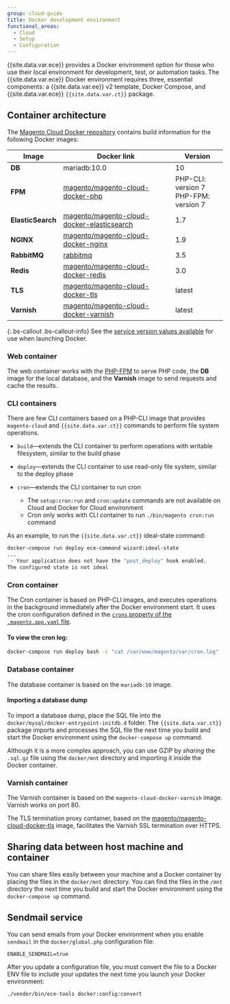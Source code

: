 ```yaml
---
group: cloud-guide
title: Docker development environment
functional_areas:
  - Cloud
  - Setup
  - Configuration
---
```


{{site.data.var.ece}} provides a Docker environment option for those who use their local environment for development, test, or automation tasks. The {{site.data.var.ece}} Docker environment requires three, essential components: a {{site.data.var.ee}} v2 template, Docker Compose, and {{site.data.var.ece}} `{{site.data.var.ct}}` package.

## Container architecture

The [Magento Cloud Docker repository](https://github.com/magento/magento-cloud-docker) contains build information for the following Docker images:

Image | Docker link | Version
----- | ----------- | ----------
**DB** | mariadb:10.0 | 10
**FPM** | [magento/magento-cloud-docker-php](https://hub.docker.com/r/magento/magento-cloud-docker-php) | PHP-CLI: version 7<br>PHP-FPM: version 7
**ElasticSearch** | [magento/magento-cloud-docker-elasticsearch](https://hub.docker.com/r/magento/magento-cloud-docker-elasticsearch) | 1.7
**NGINX** |[magento/magento-cloud-docker-nginx](https://hub.docker.com/r/magento/magento-cloud-docker-nginx) | 1.9
**RabbitMQ** | [rabbitmq](https://hub.docker.com/_/rabbitmq) | 3.5
**Redis** | [magento/magento-cloud-docker-redis](https://hub.docker.com/r/magento/magento-cloud-docker-redis) | 3.0
**TLS** | [magento/magento-cloud-docker-tls](https://hub.docker.com/r/magento/magento-cloud-docker-tls) | latest
**Varnish** | [magento/magento-cloud-docker-varnish](https://hub.docker.com/r/magento/magento-cloud-docker-varnish) | latest

{:.bs-callout .bs-callout-info}
See the [service version values available]({{page.baseurl}}/cloud/docker/docker-config.html) for use when launching Docker.

### Web container

The web container works with the [PHP-FPM](https://php-fpm.org) to serve PHP code, the **DB** image for the local database, and the **Varnish** image to send requests and cache the results.

### CLI containers

There are few CLI containers based on a PHP-CLI image that provides `magento-cloud` and `{{site.data.var.ct}}` commands to perform file system operations.

-  `build`—extends the CLI container to perform operations with writable filesystem, similar to the build phase
-  `deploy`—extends the CLI container to use read-only file system, similar to the deploy phase
-  `cron`—extends the CLI container to run cron

    -  The `setup:cron:run` and `cron:update` commands are not available on Cloud and Docker for Cloud environment
    -  Cron only works with CLI container to run `./bin/magento cron:run` command

As an example, to run the `{{site.data.var.ct}}` ideal-state command:

```bash
docker-compose run deploy ece-command wizard:ideal-state
...
 - Your application does not have the "post_deploy" hook enabled.
The configured state is not ideal
```

### Cron container

The Cron container is based on PHP-CLI images, and executes operations in the background immediately after the Docker environment start. It uses the cron configuration defined in the [`crons` property of the `.magento.app.yaml` file]({{page.baseurl}}/cloud/project/project-conf-files_magento-app.html#crons).

#### To view the cron log:

```bash
docker-compose run deploy bash -c "cat /var/www/magento/var/cron.log"
```

### Database container

The database container is based on the `mariadb:10` image.

#### Importing a database dump

To import a database dump, place the SQL file into the `docker/mysql/docker-entrypoint-initdb.d` folder. The `{{site.data.var.ct}}` package imports and processes the SQL file the next time you build and start the Docker environment using the `docker-compose up` command.

Although it is a more complex approach, you can use GZIP by _sharing_ the `.sql.gz` file using the `docker/mnt` directory and importing it inside the Docker container.

### Varnish container

The Varnish container is based on the `magento-cloud-docker-varnish` image. Varnish works on port 80.

The TLS termination proxy container, based on the  [magento/magento-cloud-docker-tls](https://hub.docker.com/r/magento/magento-cloud-docker-tls) image, facilitates the Varnish SSL termination over HTTPS.

## Sharing data between host machine and container

You can share files easily between your machine and a Docker container by placing the files in the `docker/mnt` directory. You can find the files in the `/mnt` directory the next time you build and start the Docker environment using the `docker-compose up` command. 

## Sendmail service

You can send emails from your Docker environment when you enable `sendmail` in the `docker/global.php` configuration file:

```terminal
ENABLE_SENDMAIL=true
```

After you update a configuration file, you must convert the file to a Docker ENV file to include your updates the next time you launch your Docker environment:

```bash
./vendor/bin/ece-tools docker:config:convert
```

